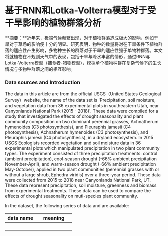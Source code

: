 # 基于RNN和Lotka-Volterra模型对于受干旱影响的植物群落分析

**摘要：**近年来，极端气候频繁出现，对于植物群落造成极大的影响，例如干旱对于草场的影响便十分的明显。研究表明，物种的数量将对在干旱条件下植物群落的适应性产生影响，多物种生长的群落对于干旱的适应性强于单物种群落。本文将就植物在不规则天气中的表现，包括干旱与降水丰富的情形，通过RNN与Lotka-Volterra模型（捕食者-猎物模型），模拟单个植物种群在复杂气候下的生长情况与多物种群落之间的相互影响。





### Data sources and Introduction

The data in this article are from the official USGS（United States Geological Survey）website, the name of the data set is 'Precipitation, soil moisture, and vegetation data from 36 experimental plots in southeastern Utah, near Canyonlands National Park (2015 - 2018)'. These data were compiled for a study that investigated the effects of drought seasonality and plant community composition on two dominant perennial grasses,  Achnatherum hymenoides (C3 photosynthesis), and Pleuraphis jamesii (C4 photosynthesis),  Achnatherum hymenoides (C3 photosynthesis), and Pleuraphis jamesii (C4 photosynthesis), in a dryland ecosystem. In 2015 USGS Ecologists recorded vegetation and soil moisture data in 36 experimental plots which manipulated precipitation in two plant community types. The experiment consisted of three precipitation treatments: control (ambient precipitation), cool-season drought (-66% ambient precipitation November-April), and warm-season drought (-66% ambient precipitation May-October), applied in two plant communities (perennial grasses with or without a large shrub, Ephedra viridis) over a three-year period. These data were collected from 2015 to 2018 near Canyonlands National Park, UT. These data represent precipitation, soil moisture, greenness and biomass from experimental treatments. These data can be used to compare the effects of drought seasonality on muti-species plant community.

In the dataset, the following series of data and  are available: 

| data name |      | meaning |      |
| --------- | :--- | ------- | ---- |
|           |      |         |      |
|           |      |         |      |
|           |      |         |      |
|           |      |         |      |













